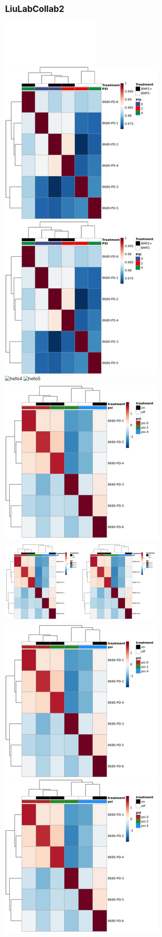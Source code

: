 # LiuLabCollab2

![hello](./Plots/pearson_hmp.pdf)
![hello2](./Plots/pearson_hmp.png)
![hello3](./Plots/pearson_hmp.png?raw=true "Title")
![hello4](./Plots/pearson_hmp.jpg)
![hello5](Plots/pearson_hmp.jpg)

![](https://github.com/benayang/LiuLabCollab2/blob/main/Plots/spearman_hmp.png)
<p align="center">
<img src="https://github.com/benayang/LiuLabCollab2/blob/main/Plots/spearman_hmp.png" width=49% height=50%>
<img src="https://github.com/benayang/LiuLabCollab2/blob/main/Plots/spearman_hmp.png" width=49% height=50%>
</p>

![alt-text-1](https://github.com/benayang/LiuLabCollab2/blob/main/Plots/spearman_hmp.png "title-1") ![alt-text-2](https://github.com/benayang/LiuLabCollab2/blob/main/Plots/spearman_hmp.png "title-2")

